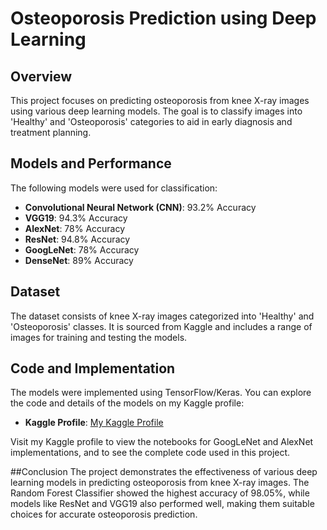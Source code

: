 # Osteoporosis Prediction using Deep Learning

## Overview

This project focuses on predicting osteoporosis from knee X-ray images using various deep learning models. The goal is to classify images into 'Healthy' and 'Osteoporosis' categories to aid in early diagnosis and treatment planning.

## Models and Performance

The following models were used for classification:

- **Convolutional Neural Network (CNN)**: 93.2% Accuracy
- **VGG19**: 94.3% Accuracy
- **AlexNet**: 78% Accuracy
- **ResNet**: 94.8% Accuracy
- **GoogLeNet**: 78% Accuracy
- **DenseNet**: 89% Accuracy

## Dataset

The dataset consists of knee X-ray images categorized into 'Healthy' and 'Osteoporosis' classes. It is sourced from Kaggle and includes a range of images for training and testing the models.

## Code and Implementation

The models were implemented using TensorFlow/Keras. You can explore the code and details of the models on my Kaggle profile:

- **Kaggle Profile**: [My Kaggle Profile](https://www.kaggle.com/jananiappachi)

Visit my Kaggle profile to view the notebooks for GoogLeNet and AlexNet implementations, and to see the complete code used in this project.

##Conclusion
The project demonstrates the effectiveness of various deep learning models in predicting osteoporosis from knee X-ray images. The Random Forest Classifier showed the highest accuracy of 98.05%, while models like ResNet and VGG19 also performed well, making them suitable choices for accurate osteoporosis prediction.
